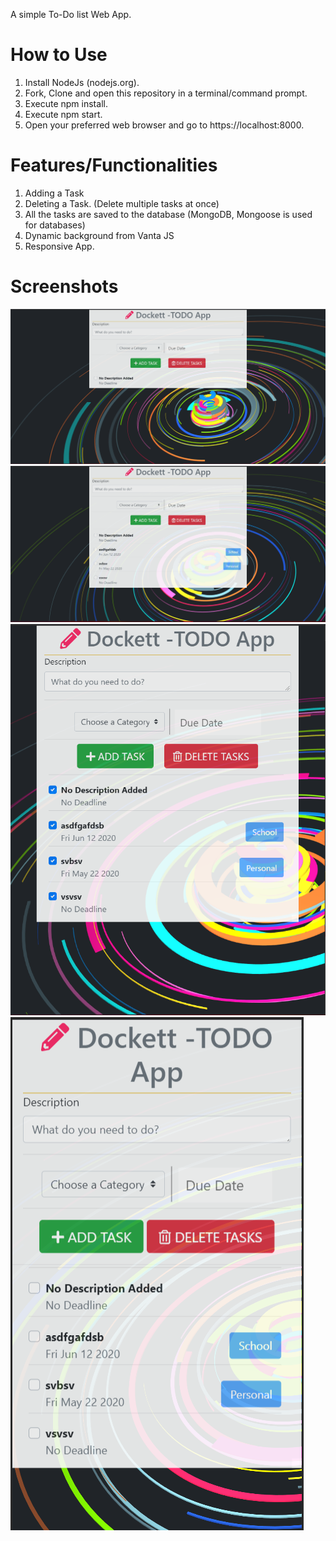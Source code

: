 
A simple To-Do list Web App.

# How to Use

1. Install NodeJs (nodejs.org).
2. Fork, Clone and open this repository in a terminal/command prompt.
3. Execute npm install.
4. Execute npm start.
5. Open your preferred web browser and go to https://localhost:8000.

# Features/Functionalities

1. Adding a Task
2. Deleting a Task. (Delete multiple tasks at once)
3. All the tasks are saved to the database (MongoDB, Mongoose is used for databases)
4. Dynamic background from Vanta JS
5. Responsive App.

# Screenshots
<img src="images for github/ui1.PNG">
<img src="images for github/ui2.PNG">
<img src="images for github/ui3.PNG">
<img src="images for github/ui4.PNG">
